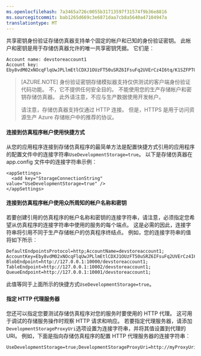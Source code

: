 ```yaml
---
ms.openlocfilehash: 7a3465a726c0055b31713597f31574f9b36e8816
ms.sourcegitcommit: bab1265d669c3e6871daa7cb8a5640a47104947a
translationtype: MT
---
```

共享密钥身份验证存储仿真器支持单个固定的帐户和已知的身份验证密钥。 此帐户和密钥是用于存储仿真器允许的唯一共享密钥凭据。 它们是︰

    Account name: devstoreaccount1
    Account key: Eby8vdM02xNOcqFlqUwJPLlmEtlCDXJ1OUzFT50uSRZ6IFsuFq2UVErCz4I6tq/K1SZFPTOtr/KBHBeksoGMGw==
    
> [AZURE.NOTE] 身份验证密钥存储模拟器支持仅供测试的客户端身份验证代码功能。 不，它不提供任何安全目的。 不能使用您的生产存储帐户和密钥存储仿真器。 此外请注意，不应与生产数据使用开发帐户。
>
> 请注意，存储仿真器支持仅通过 HTTP 连接。 但是，HTTPS 是用于访问资源生产 Azure 存储帐户中的推荐的协议。
 
#### 连接到仿真程序帐户使用快捷方式

从您的应用程序连接到存储仿真程序的最简单方法是配置快捷方式引用的应用程序的配置文件中的连接字符串`UseDevelopmentStorage=true`。 以下是存储仿真器在 app.config 文件中的连接字符串示例︰ 

    <appSettings>
      <add key="StorageConnectionString" value="UseDevelopmentStorage=true" />
    </appSettings>

#### 连接到仿真程序帐户使用众所周知的帐户名称和密钥

若要创建引用的仿真程序的帐户名称和密钥的连接字符串，请注意，必须指定您希望从仿真程序的连接字符串中使用的服务的每个端点。 这是必需的因此，连接字符串将引用不同于生产存储帐户的仿真程序终结点。 例如，您的连接字符串的值将如下所示︰

    DefaultEndpointsProtocol=http;AccountName=devstoreaccount1;
    AccountKey=Eby8vdM02xNOcqFlqUwJPLlmEtlCDXJ1OUzFT50uSRZ6IFsuFq2UVErCz4I6tq/K1SZFPTOtr/KBHBeksoGMGw==;
    BlobEndpoint=http://127.0.0.1:10000/devstoreaccount1;
    TableEndpoint=http://127.0.0.1:10002/devstoreaccount1;
    QueueEndpoint=http://127.0.0.1:10001/devstoreaccount1; 

此值等同于上面所示的快捷方式`UseDevelopmentStorage=true`。

#### 指定 HTTP 代理服务器

您还可以指定您要测试存储仿真程序对您的服务时要使用的 HTTP 代理。 这可用于调试的存储服务操作时观察 HTTP 请求和响应。 若要指定代理服务器，请添加`DevelopmentStorageProxyUri`选项设置为连接字符串，并将其值设置到代理的 URI。 例如，下面是指向存储仿真程序的配置 HTTP 代理服务器的连接字符串︰

    UseDevelopmentStorage=true;DevelopmentStorageProxyUri=http://myProxyUri
